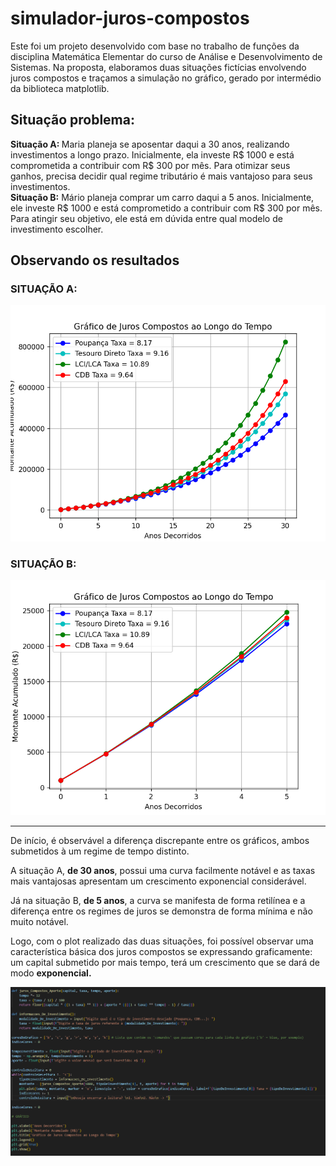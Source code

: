 # simulador-juros-compostos

Este foi um projeto desenvolvido com base no trabalho de funções da disciplina Matemática Elementar do curso de Análise e Desenvolvimento de Sistemas. Na proposta, elaboramos duas situações fictícias envolvendo juros compostos e traçamos a simulação no gráfico, gerado por intermédio da biblioteca matplotlib.

<h2> Situação problema: </h2>

<span>
<strong>Situação A: </strong>Maria planeja se aposentar daqui a 30 anos, realizando investimentos a longo prazo. Inicialmente, ela investe R$ 1000 e está comprometida a contribuir com R$ 300 por mês. Para otimizar seus ganhos, precisa decidir qual regime tributário é mais vantajoso para seus investimentos.
</span>

<br>

<span>
<strong>Situação B:</strong> Mário planeja comprar um carro daqui a 5 anos. Inicialmente, ele investe R$ 1000 e está comprometido a contribuir com R$ 300 por mês. Para atingir seu objetivo, ele está em dúvida entre qual modelo de investimento escolher. 
</span>

<br>


<h2>Observando os resultados</h2>

<h3> SITUAÇÃO A: </h3>
<img src = "./img/situacaoA.png">

<h3> SITUAÇÃO B: </h3>
<img src = "./img/situacaoB.png">

<br>
<hr>

<span>De início, é observável a diferença discrepante entre os gráficos, ambos submetidos à um regime de tempo distinto. 

<span> A situação A, <strong> de 30 anos</strong>, possui uma curva facilmente notável e as taxas mais vantajosas apresentam um crescimento exponencial considerável.</span> 

<span>Já na situação B, <strong>de 5 anos</strong>, a curva se manifesta de forma retilínea e a diferença entre os regimes de juros se demonstra de forma mínima e não muito notável.</span>

<span>Logo, com o plot realizado das duas situações, foi possível observar uma característica básica dos juros compostos se expressando graficamente: um capital submetido por mais tempo, terá um crescimento que se dará de modo <strong>exponencial.</strong> </span>

<img src = "./img/codigo.png">